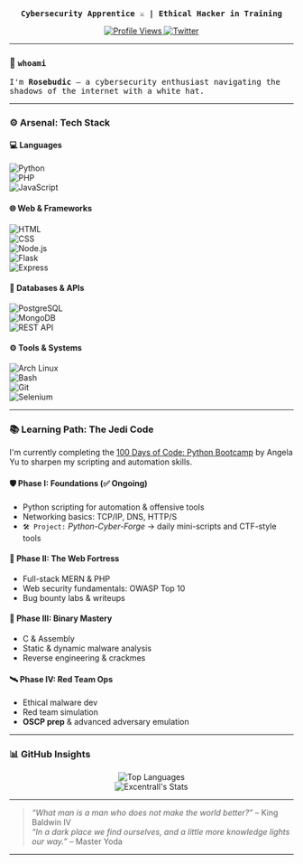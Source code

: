 <div align="center">
  <p><samp><strong>Cybersecurity Apprentice ⚔️ | Ethical Hacker in Training</strong></samp></p>

  <a href="https://github.com/rosebudic">
    <img src="https://komarev.com/ghpvc/?username=rosebudic&label=Vectors%20Analyzed&color=10A8C2&style=flat-square" alt="Profile Views"/>
  </a>
  <a href="https://x.com/rosebudick">
    <img src="https://img.shields.io/badge/Signal-rosebudic-1DA1F2?style=flat-square&logo=x" alt="Twitter"/>
  </a>
</div>

---

### 🧭 `whoami`

<samp>
I'm <strong>Rosebudic</strong> — a cybersecurity enthusiast navigating the shadows of the internet with a white hat.
</samp>

---

### ⚙️ Arsenal: Tech Stack

#### 💻 Languages  
![Python](https://img.shields.io/badge/Python-3776AB?style=for-the-badge&logo=python&logoColor=white)  
![PHP](https://img.shields.io/badge/PHP-777BB4?style=for-the-badge&logo=php&logoColor=white)  
![JavaScript](https://img.shields.io/badge/JavaScript-F7DF1E?style=for-the-badge&logo=javascript&logoColor=black)

#### 🌐 Web & Frameworks  
![HTML](https://img.shields.io/badge/HTML-E34F26?style=for-the-badge&logo=html5&logoColor=white)  
![CSS](https://img.shields.io/badge/CSS-1572B6?style=for-the-badge&logo=css3&logoColor=white)  
![Node.js](https://img.shields.io/badge/Node.js-339933?style=for-the-badge&logo=nodedotjs&logoColor=white)  
![Flask](https://img.shields.io/badge/Flask-000000?style=for-the-badge&logo=flask&logoColor=white)  
![Express](https://img.shields.io/badge/Express-000000?style=for-the-badge&logo=express&logoColor=white)

#### 🧪 Databases & APIs  
![PostgreSQL](https://img.shields.io/badge/PostgreSQL-336791?style=for-the-badge&logo=postgresql&logoColor=white)  
![MongoDB](https://img.shields.io/badge/MongoDB-47A248?style=for-the-badge&logo=mongodb&logoColor=white)  
![REST API](https://img.shields.io/badge/REST_API-20232A?style=for-the-badge&logo=json&logoColor=white)

#### ⚙️ Tools & Systems  
![Arch Linux](https://img.shields.io/badge/Arch_Linux-1793D1?style=for-the-badge&logo=archlinux&logoColor=white)  
![Bash](https://img.shields.io/badge/Bash-4EAA25?style=for-the-badge&logo=gnubash&logoColor=white)  
![Git](https://img.shields.io/badge/Git-F05032?style=for-the-badge&logo=git&logoColor=white)  
![Selenium](https://img.shields.io/badge/Selenium-43B02A?style=for-the-badge&logo=selenium&logoColor=white)

---

### 📚 Learning Path: The Jedi Code

I'm currently completing the [100 Days of Code: Python Bootcamp](https://www.udemy.com/course/100-days-of-code/) by Angela Yu to sharpen my scripting and automation skills.

#### 🛡 Phase I: Foundations (✅ Ongoing)
- Python scripting for automation & offensive tools  
- Networking basics: TCP/IP, DNS, HTTP/S  
- `🛠️ Project:` *Python-Cyber-Forge* → daily mini-scripts and CTF-style tools

#### 🏰 Phase II: The Web Fortress
- Full-stack MERN & PHP  
- Web security fundamentals: OWASP Top 10  
- Bug bounty labs & writeups

#### 🧠 Phase III: Binary Mastery
- C & Assembly  
- Static & dynamic malware analysis  
- Reverse engineering & crackmes

#### 🛰 Phase IV: Red Team Ops
- Ethical malware dev  
- Red team simulation  
- **OSCP prep** & advanced adversary emulation

---

### 📊 GitHub Insights

<p align="center">
  <img src="https://github-readme-stats.vercel.app/api/top-langs?username=rosebudic&show_icons=true&locale=en&layout=compact&theme=tokyonight" alt="Top Languages"/>
  <br>
  <img src="https://github-readme-stats.vercel.app/api?username=rosebudic&show_icons=true&theme=tokyonight&count_private=true" alt="Excentrall's Stats"/>
</p>

---

> _“What man is a man who does not make the world better?”_ – King Baldwin IV  
> _“In a dark place we find ourselves, and a little more knowledge lights our way.”_ – Master Yoda

---


